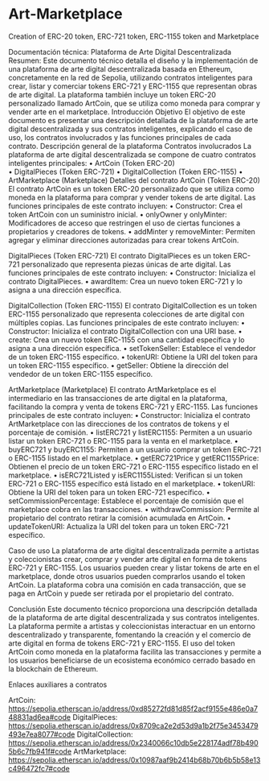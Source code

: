 # Art-Marketplace
Creation of ERC-20 token, ERC-721 token, ERC-1155 token and Marketplace

Documentación técnica: Plataforma de Arte Digital Descentralizada
 
Resumen:
Este documento técnico detalla el diseño y la implementación de una plataforma de arte digital descentralizada basada en Ethereum, concretamente en la red de Sepolia, utilizando contratos inteligentes para crear, listar y comerciar tokens ERC-721 y ERC-1155 que representan obras de arte digital. La plataforma también incluye un token ERC-20 personalizado llamado ArtCoin, que se utiliza como moneda para comprar y vender arte en el marketplace.
Introducción
Objetivo 
El objetivo de este documento es presentar una descripción detallada de la plataforma de arte digital descentralizada y sus contratos inteligentes, explicando el caso de uso, los contratos involucrados y las funciones principales de cada contrato.
Descripción general de la plataforma
Contratos involucrados 
La plataforma de arte digital descentralizada se compone de cuatro contratos inteligentes principales:
•	ArtCoin (Token ERC-20)	 
•	DigitalPieces (Token ERC-721) 
•	DigitalCollection (Token ERC-1155) 
•	ArtMarketplace (Marketplace) 
Detalles del contrato
ArtCoin (Token ERC-20) 
El contrato ArtCoin es un token ERC-20 personalizado que se utiliza como moneda en la plataforma para comprar y vender tokens de arte digital. Las funciones principales de este contrato incluyen:
•	Constructor: Crea el token ArtCoin con un suministro inicial.
•	onlyOwner y onlyMinter: Modificadores de acceso que restringen el uso de ciertas funciones a propietarios y creadores de tokens.
•	addMinter y removeMinter: Permiten agregar y eliminar direcciones autorizadas para crear tokens ArtCoin.

DigitalPieces (Token ERC-721) 
El contrato DigitalPieces es un token ERC-721 personalizado que representa piezas únicas de arte digital. Las funciones principales de este contrato incluyen:
•	Constructor: Inicializa el contrato DigitalPieces.
•	awardItem: Crea un nuevo token ERC-721 y lo asigna a una dirección específica.

DigitalCollection (Token ERC-1155) 
El contrato DigitalCollection es un token ERC-1155 personalizado que representa colecciones de arte digital con múltiples copias. Las funciones principales de este contrato incluyen:
•	Constructor: Inicializa el contrato DigitalCollection con una URI base.
•	create: Crea un nuevo token ERC-1155 con una cantidad específica y lo asigna a una dirección específica.
•	setTokenSeller: Establece el vendedor de un token ERC-1155 específico.
•	tokenURI: Obtiene la URI del token para un token ERC-1155 específico.
•	getSeller: Obtiene la dirección del vendedor de un token ERC-1155 específico.

ArtMarketplace (Marketplace)
 El contrato ArtMarketplace es el intermediario en las transacciones de arte digital en la plataforma, facilitando la compra y venta de tokens ERC-721 y ERC-1155. Las funciones principales de este contrato incluyen:
•	Constructor: Inicializa el contrato ArtMarketplace con las direcciones de los contratos de tokens y el porcentaje de comisión.
•	listERC721 y listERC1155: Permiten a un usuario listar un token ERC-721 o ERC-1155 para la venta en el marketplace.
•	buyERC721 y buyERC1155: Permiten a un usuario comprar un token ERC-721 o ERC-1155 listado en el marketplace.
•	getERC721Price y getERC1155Price: Obtienen el precio de un token ERC-721 o ERC-1155 específico listado en el marketplace.
•	isERC721Listed y isERC1155Listed: Verifican si un token ERC-721 o ERC-1155 específico está listado en el marketplace.
•	tokenURI: Obtiene la URI del token para un token ERC-721 específico.
•	setCommissionPercentage: Establece el porcentaje de comisión que el marketplace cobra en las transacciones.
•	withdrawCommission: Permite al propietario del contrato retirar la comisión acumulada en ArtCoin.
•	updateTokenURI: Actualiza la URI del token para un token ERC-721 específico.

Caso de uso
 La plataforma de arte digital descentralizada permite a artistas y coleccionistas crear, comprar y vender arte digital en forma de tokens ERC-721 y ERC-1155. Los usuarios pueden crear y listar tokens de arte en el marketplace, donde otros usuarios pueden comprarlos usando el token ArtCoin. La plataforma cobra una comisión en cada transacción, que se paga en ArtCoin y puede ser retirada por el propietario del contrato.

Conclusión 
Este documento técnico proporciona una descripción detallada de la plataforma de arte digital descentralizada y sus contratos inteligentes. La plataforma permite a artistas y coleccionistas interactuar en un entorno descentralizado y transparente, fomentando la creación y el comercio de arte digital en forma de tokens ERC-721 y ERC-1155. El uso del token ArtCoin como moneda en la plataforma facilita las transacciones y permite a los usuarios beneficiarse de un ecosistema económico cerrado basado en la blockchain de Ethereum.

Enlaces auxiliares a contratos

ArtCoin: https://sepolia.etherscan.io/address/0xd85272fd81d85f2acf9155e486e0a748831ad6ea#code
DigitalPieces: https://sepolia.etherscan.io/address/0x8709ca2e2d53d9a1b2f75e3453479493e7ea8077#code
DigitalCollection: https://sepolia.etherscan.io/address/0x2340066c10db5e228174adf78b4905b6c7fb941f#code
ArtMarketplace: https://sepolia.etherscan.io/address/0x10987aaf9b2414b68b70b6b5b58e13c496472fc7#code



